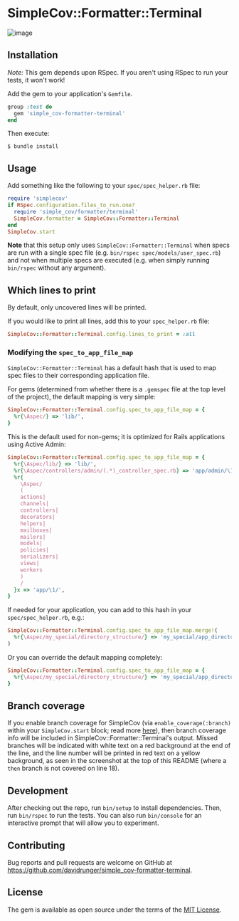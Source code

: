# SimpleCov::Formatter::Terminal

![image](https://user-images.githubusercontent.com/8197963/195740768-e2cbb99d-7cf2-42bf-a178-2f78eb653dd3.png)

## Installation

*Note:* This gem depends upon RSpec. If you aren't using RSpec to run your tests, it won't work!

Add the gem to your application's `Gemfile`.

```rb
group :test do
  gem 'simple_cov-formatter-terminal'
end
```

Then execute:

```
$ bundle install
```

## Usage

Add something like the following to your `spec/spec_helper.rb` file:

```rb
require 'simplecov'
if RSpec.configuration.files_to_run.one?
  require 'simple_cov/formatter/terminal'
  SimpleCov.formatter = SimpleCov::Formatter::Terminal
end
SimpleCov.start
```

**Note** that this setup only uses `SimpleCov::Formatter::Terminal` when specs are run with a single
spec file (e.g. `bin/rspec spec/models/user_spec.rb`) and not when multiple specs are executed (e.g.
when simply running `bin/rspec` without any argument).

## Which lines to print

By default, only uncovered lines will be printed.

If you would like to print all lines, add this to your `spec_helper.rb` file:

```rb
SimpleCov::Formatter::Terminal.config.lines_to_print = :all
```

### Modifying the `spec_to_app_file_map`

`SimpleCov::Formatter::Terminal` has a default hash that is used to map spec files to their
corresponding application file.

For gems (determined from whether there is a `.gemspec` file at the top level of the project), the
default mapping is very simple:

```rb
SimpleCov::Formatter::Terminal.config.spec_to_app_file_map = {
  %r{\Aspec/} => 'lib/',
}
```

This is the default used for non-gems; it is optimized for Rails applications using Active Admin:

```rb
SimpleCov::Formatter::Terminal.config.spec_to_app_file_map = {
  %r{\Aspec/lib/} => 'lib/',
  %r{\Aspec/controllers/admin/(.*)_controller_spec.rb} => 'app/admin/\1.rb',
  %r{
    \Aspec/
    (
    actions|
    channels|
    controllers|
    decorators|
    helpers|
    mailboxes|
    mailers|
    models|
    policies|
    serializers|
    views|
    workers
    )
    /
  }x => 'app/\1/',
}
```

If needed for your application, you can add to this hash in your `spec/spec_helper.rb`, e.g.:

```rb
SimpleCov::Formatter::Terminal.config.spec_to_app_file_map.merge!(
  %r{\Aspec/my_special/directory_structure/} => 'my_special/app_directory/',
)
```

Or you can override the default mapping completely:

```rb
SimpleCov::Formatter::Terminal.config.spec_to_app_file_map = {
  %r{\Aspec/my_special/directory_structure/} => 'my_special/app_directory/',
}
```

## Branch coverage

If you enable branch coverage for SimpleCov (via `enable_coverage(:branch)` within your
`SimpleCov.start` block; read more [here][simple-cov-branch-coverage]), then branch coverage info
will be included in SimpleCov::Formatter::Terminal's output. Missed branches will be indicated with
white text on a red background at the end of the line, and the line number will be printed in red
text on a yellow background, as seen in the screenshot at the top of this README (where a `then`
branch is not covered on line 18).

[simple-cov-branch-coverage]: https://github.com/simplecov-ruby/simplecov#branch-coverage-ruby--25

## Development

After checking out the repo, run `bin/setup` to install dependencies. Then, run `bin/rspec` to run
the tests. You can also run `bin/console` for an interactive prompt that will allow you to
experiment.

## Contributing

Bug reports and pull requests are welcome on GitHub at
https://github.com/davidrunger/simple_cov-formatter-terminal.

## License

The gem is available as open source under the terms of the [MIT
License](https://opensource.org/licenses/MIT).
